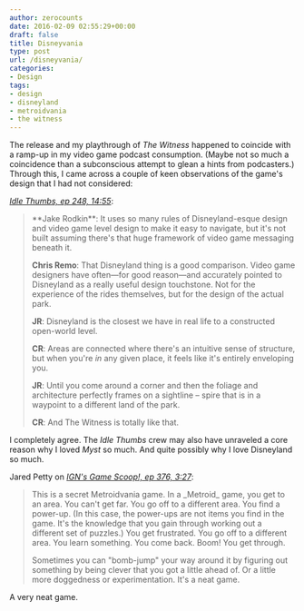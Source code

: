 ```yaml
---
author: zerocounts
date: 2016-02-09 02:55:29+00:00
draft: false
title: Disneyvania
type: post
url: /disneyvania/
categories:
- Design
tags:
- design
- disneyland
- metroidvania
- the witness
---
```


The release and my playthrough of _The Witness_ happened to coincide with a ramp-up in my video game podcast consumption. (Maybe not so much a coincidence than a subconscious attempt to glean a hints from podcasters.) Through this, I came across a couple of keen observations of the game's design that I had not considered:

_[Idle Thumbs, ep 248, 14:55](https://itunes.apple.com/us/podcast/idle-thumbs-248-bears-black/id293436552?i=361890501&mt=2)_:


<blockquote>**Jake Rodkin**: It uses so many rules of Disneyland-esque design and video game level design to make it easy to navigate, but it's not built assuming there's that huge framework of video game messaging beneath it.

**Chris Remo**: That Disneyland thing is a good comparison. Video game designers have often—for good reason—and accurately pointed to Disneyland as a really useful design touchstone. Not for the experience of the rides themselves, but for the design of the actual park.

**JR**: Disneyland is the closest we have in real life to a constructed open-world level.

**CR**: Areas are connected where there's an intuitive sense of structure, but when you're _in_ any given place, it feels like it's entirely enveloping you.

**JR**: Until you come around a corner and then the foliage and architecture perfectly frames on a sightline – spire that is in a waypoint to a different land of the park.

**CR**: And The Witness is totally like that.</blockquote>


I completely agree. The _Idle Thumbs_ crew may also have unraveled a core reason why I loved _Myst_ so much. And quite possibly why I love Disneyland so much.

Jared Petty on _[IGN's Game Scoop!, ep 376, 3:27](https://itunes.apple.com/us/podcast/game-scoop!/id276268226?mt=2&i=361930072)_:


<blockquote>This is a secret Metroidvania game. In a _Metroid_ game, you get to an area. You can't get far. You go off to a different area. You find a power-up. (In this case, the power-ups are not items you find in the game. It's the knowledge that you gain through working out a different set of puzzles.) You get frustrated. You go off to a different area. You learn something. You come back. Boom! You get through.

Sometimes you can "bomb-jump" your way around it by figuring out something by being clever that you got a little ahead of. Or a little more doggedness or experimentation. It's a neat game.</blockquote>


A very neat game.
